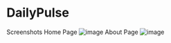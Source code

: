 # DailyPulse
Screenshots
Home Page
![image](https://github.com/sakshamraina/daily-pulse/assets/84152007/5b924a20-8a15-4c1f-b966-7fa99e73a30f)
About Page
![image](https://github.com/sakshamraina/daily-pulse/assets/84152007/b7f25405-8615-4589-8fb2-a934c1b64b71)

